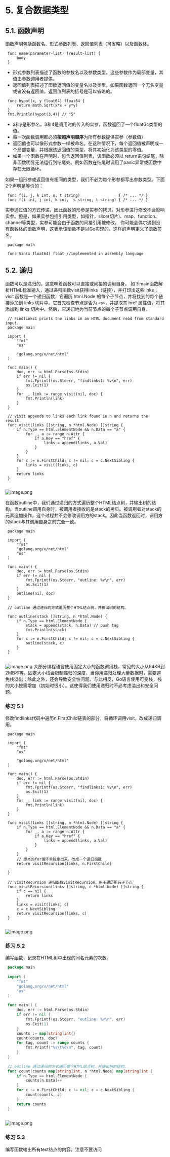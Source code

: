 # 5. 复合数据类型

## 5.1. 函数声明

函数声明包括函数名、形式参数列表、返回值列表（可省略）以及函数体。

```
 func name(parameter-list) (result-list) {
     body
 }
```

- 形式参数列表描述了函数的参数名以及参数类型。这些参数作为局部变量，其值由参数调用者提供。
- 返回值列表描述了函数返回值的变量名以及类型。如果函数返回一个无名变量或者没有返回值，返回值列表的括号是可以省略的。

```
 func hypot(x, y float64) float64 {
     return math.Sqrt(x*x + y*y)
 }
 fmt.Println(hypot(3,4)) // "5"
```

- x和y是形参名，3和4是调用时的传入的实参，函数返回了一个float64类型的值。
- 每一次函数调用都必须**按照声明顺序**为所有参数提供实参（参数值）
- 返回值也可以像形式参数一样被命名。在这种情况下，每个返回值被声明成一个局部变量，并根据该返回值的类型，将其初始化为该类型的零值。 
- 如果一个函数在声明时，包含返回值列表，该函数必须以 return语句结尾，除非函数明显无法运行到结尾处。例如函数在结尾时调用了panic异常或函数中存在无限循环。

如果一组形参或返回值有相同的类型，我们不必为每个形参都写出参数类型。下面2个声明是等价的：

```
 func f(i, j, k int, s, t string)                 { /* ... */ }
 func f(i int, j int, k int,  s string, t string) { /* ... */ }
```

实参通过值的方式传递，因此函数的形参是实参的拷贝。对形参进行修改不会影响实参。但是，如果实参包括引用类型，如指针，slice(切片)、map、function、channel等类型，实参可能会由于函数的间接引用被修改。 你可能会偶尔遇到没有函数体的函数声明，这表示该函数不是以Go实现的。这样的声明定义了函数签名。

```
 package math
 
 func Sin(x float64) float //implemented in assembly language
```

## 5.2. 递归

函数可以是递归的，这意味着函数可以直接或间接的调用自身。 如下main函数解析HTML标准输入，通过递归函数visit获得links（链接），并打印出这些links；visit 函数是一个递归函数，它遍历 html.Node 的每个子节点，并将找到的每个链接添加到 links 切片中。它首先检查节点是否为 `<a>`，并提取其 href 属性值，将其添加到 links 切片中。然后，它递归地为当前节点的每个子节点调用自身。

```
 // Findlinks1 prints the links in an HTML document read from standard input.
 package main
 
 import (
     "fmt"
     "os"
 
     "golang.org/x/net/html"
 )
 
 func main() {
     doc, err := html.Parse(os.Stdin)
     if err != nil {
         fmt.Fprintf(os.Stderr, "findlinks1: %v\n", err)
         os.Exit(1)
     }
     for _, link := range visit(nil, doc) {
         fmt.Println(link)
     }
 }
 
 // visit appends to links each link found in n and returns the result.
 func visit(links []string, n *html.Node) []string {
     if n.Type == html.ElementNode && n.Data == "a" {
         for _, a := range n.Attr {
             if a.Key == "href" {
                 links = append(links, a.Val)
             }
         }
     }
     for c := n.FirstChild; c != nil; c = c.NextSibling {
         links = visit(links, c)
     }
     return links
 }
 
```

![image.png](img/ch5/1714383289597-b8d4cdf7-f5a3-49d2-8dd8-652490885b88.png)

在函数outline中，我们通过递归的方式遍历整个HTML结点树，并输出树的结构。当outline调用自身时，被调用者接收的是stack的拷贝。被调用者对stack的元素追加操作，这个过程并不会修改调用方的stack。因此当函数返回时，调用方的stack与其调用自身之前完全一致。

```
 package main
 
 import (
     "fmt"
     "golang.org/x/net/html"
     "os"
 )
 
 func main() {
     doc, err := html.Parse(os.Stdin)
     if err != nil {
         fmt.Fprintf(os.Stderr, "outline: %v\n", err)
         os.Exit(1)
     }
     outline(nil, doc)
 }
 
 // outline 通过递归的方式遍历整个HTML结点树，并输出树的结构。
 
 func outline(stack []string, n *html.Node) {
     if n.Type == html.ElementNode {
         stack = append(stack, n.Data) // push tag
         fmt.Println(stack)
     }
     for c := n.FirstChild; c != nil; c = c.NextSibling {
         outline(stack, c)
     }
 }
 
```

![image.png](img/ch5/1714442560647-cbfe178e-6257-4d03-97d4-e029c6da023d.png) 
大部分编程语言使用固定大小的函数调用栈，常见的大小从64KB到2MB不等。固定大小栈会限制递归的深度，当你用递归处理大量数据时，需要避免栈溢出；除此之外，还会导致安全性问题。与此相反，Go语言使用可变栈，栈的大小按需增加（初始时很小）。这使得我们使用递归时不必考虑溢出和安全问题。

### 练习 5.1

修改findlinks代码中遍历n.FirstChild链表的部分，将循环调用visit，改成递归调用。

```
 package main
 
 import (
     "fmt"
     "os"
 
     "golang.org/x/net/html"
 )
 
 func main() {
     doc, err := html.Parse(os.Stdin)
     if err != nil {
         fmt.Fprintf(os.Stderr, "findlinks1: %v\n", err)
         os.Exit(1)
     }
     for _, link := range visit(nil, doc) {
         fmt.Println(link)
     }
 }
 
 func visit(links []string, n *html.Node) []string {
     if n.Type == html.ElementNode && n.Data == "a" {
         for _, a := range n.Attr {
             if a.Key == "href" {
                 links = append(links, a.Val)
             }
         }
     }
     // 原本的for循环单独拿出来，改成一个递归函数
     return visitRecursion(links, n.FirstChild)
 
 }
 
 // visitRecursion 递归函数visitRecursion，用于遍历所有子节点
 func visitRecursion(links []string, c *html.Node) []string {
     if c == nil {
         return links
     }
     links = visit(links, c)
     c = c.NextSibling
     return visitRecursion(links, c)
 }
 
```

![image.png](img/ch5/1714443651003-976fdbac-2e4a-43e8-8353-2d85c01a6952.png)

### 练习 5.2

编写函数，记录在HTML树中出现的同名元素的次数。

```go
 package main
 
 import (
     "fmt"
     "golang.org/x/net/html"
     "os"
 )
 
 func main() {
     doc, err := html.Parse(os.Stdin)
     if err != nil {
         fmt.Fprintf(os.Stderr, "outline: %v\n", err)
         os.Exit(1)
     }
     counts := map[string]int{}
     count(counts, doc)
     for tag, count := range counts {
         fmt.Printf("%s\t%d\n", tag, count)
     }
 }
 
 // outline 通过递归的方式遍历整个HTML结点树，并输出树的结构。
 func count(counts map[string]int, n *html.Node) map[string]int {
     if n.Type == html.ElementNode {
         counts[n.Data]++
     }
     for c := n.FirstChild; c != nil; c = c.NextSibling {
         count(counts, c)
     }
     return counts
 }
 
```

![image.png](img/ch5/1714444173757-c513c000-88fe-4f7b-888a-17259191a862.png)

### 练习 5.3

编写函数输出所有text结点的内容。注意不要访问<script>和<style>元素，因为这些元素对浏览者是不可见的。

```
package main

import (
	"fmt"
	"os"

	"golang.org/x/net/html"
)

func main() {
	doc, err := html.Parse(os.Stdin)
	if err != nil {
		fmt.Fprintf(os.Stderr, "findlinks1: %v\n", err)
		os.Exit(1)
	}
	getTextContent(doc)
}

func getTextContent(n *html.Node) {
	if n.Type == html.ElementNode {
		if n.Data == "script" || n.Data == "style" {
			return
		}
	}
	if n.Type == html.TextNode {
		fmt.Println(n.Data)
	}
	for c := n.FirstChild; c != nil; c = c.NextSibling {
		getTextContent(c)
	}
}
```

### 练习 5.4

扩展visit函数，使其能够处理其他类型的结点，如images、scripts和style sheets。

```
import ("golang.org/x/net/html")

var linkMap = map[string]string{
	"a":      "href", // a标签href属性
	"img":    "src",  // img标签src属性
	"script": "src",  // script标签src属性
	"link":   "href", // link标签href属性
}

func main() {
	filePath := "golang.org.html"
	file, err := os.Open(filePath)
	if err != nil {
		// 处理打开文件时的错误
		fmt.Println("无法打开文件:", err)
		return
	}
	defer file.Close()

	doc, err := html.Parse(file)
	//doc, err := html.Parse(os.Stdin)
	if err != nil {
		fmt.Fprintf(os.Stderr, "findlinks1: %v\n", err)
		os.Exit(1)
	}
	for _, link := range visit(nil, doc) {
		fmt.Println(link)
	}
}

func visit(links []string, n *html.Node) []string {
	if n.Type == html.ElementNode && linkMap[n.Data] != "" {
		for _, a := range n.Attr {
			if a.Key == linkMap[n.Data] {
				links = append(links, a.Val)
			}
		}
	}
	for c := n.FirstChild; c != nil; c = c.NextSibling {
		links = visit(links, c)
	}
	return links
}
```

## 5.3. 多返回值

下面的程序是findlinks的改进版本。因此findlinks声明了2个返回值：链接列表和错误信息。有4处return语句，每一处return都返回了一组值。前三处return，将http和html包中的错误信息传递给findlinks的调用者。第一处return直接返回错误信息，其他两处通过fmt.Errorf（§7.8）输出详细的错误信息。如果findlinks成功结束，最后的return语句将一组解析获得的连接返回给用户。

```
package main

import (
	"fmt"
	"golang.org/x/net/html"
	"net/http"
	"os"
)

func main() {
	for _, url := range os.Args[1:] {
		links, err := findLinks(url)
		if err != nil {
			fmt.Fprintf(os.Stderr, "findlinks2: %v\n", err)
			continue
		}
		for _, link := range links {
			fmt.Println(link)
		}
	}
}

// findLinks performs an HTTP GET request for url, parses the
// response as HTML, and extracts and returns the links.
func findLinks(url string) ([]string, error) {
	resp, err := http.Get(url)
	if err != nil {
		return nil, err
	}
	if resp.StatusCode != http.StatusOK {
		resp.Body.Close()
		return nil, fmt.Errorf("getting %s: %s", url, resp.Status)
	}
	doc, err := html.Parse(resp.Body)
	resp.Body.Close()
	if err != nil {
		return nil, fmt.Errorf("parsing %s as HTML: %v", url, err)
	}
	return visit(nil, doc), nil
}

func visit(links []string, n *html.Node) []string {
	if n.Type == html.ElementNode && n.Data == "a" {
		for _, a := range n.Attr {
			if a.Key == "href" {
				links = append(links, a.Val)
			}
		}
	}
	for c := n.FirstChild; c != nil; c = c.NextSibling {
		links = visit(links, c)
	}
	return links
}
```

> 在findlinks中，我们必须确保resp.Body被关闭，释放网络资源。虽然Go的垃圾回收机制会回收不被使用的内存，但是这不包括操作系统层面的资源，比如打开的文件、网络连接。因此我们必须显式的释放这些资源。

调用多返回值函数时，返回给调用者的是一组值，调用者必须显式的将这些值分配给变量:

```
links, err := findLinks(url)
```

如果某个值不被使用，可以将其分配给blank identifier:

```
links, _ := findLinks(url) // errors ignored
```

一个函数内部可以将另一个有多返回值的函数调用作为返回值(`return findLinks(url)`)：

```
func findLinksLog(url string) ([]string, error) {
    log.Printf("findLinks %s", url)
    return findLinks(url)
}
```

当你调用接受多参数的函数时，可以将一个返回多参数的函数调用作为该函数的参数。

```
log.Println(findLinks(url))
links, err := findLinks(url)
log.Println(links, err)
```

如果一个函数所有的返回值都有显式的变量名，那么该函数的return语句可以省略操作数。这称之为bare return。

```
// CountWordsAndImages does an HTTP GET request for the HTML
// document url and returns the number of words and images in it.
func CountWordsAndImages(url string) (words, images int, err error) {
    resp, err := http.Get(url)
    if err != nil {
        return
    }
    doc, err := html.Parse(resp.Body)
    resp.Body.Close()
    if err != nil {
        err = fmt.Errorf("parsing HTML: %s", err)
        return
    }
    words, images = countWordsAndImages(doc)
    return
}
func countWordsAndImages(n *html.Node) (words, images int) { /* ... */ }
```

按照返回值列表的次序，返回所有的返回值，在上面的例子中，每一个return语句等价于：

```
return words, images, err
```

### 练习 5.5

 实现countWordsAndImages。（参考练习4.9如何分词）

```
package main

import (
	"fmt"
	"golang.org/x/net/html"
	"net/http"
	"os"
	"strings"
)

func main() {
	for _, url := range os.Args[1:] {
		words, images, err := CountWordsAndImages(url)
		if err != nil {
			fmt.Fprintf(os.Stderr, "findlinks2: %v\n", err)
			continue
		}
		fmt.Println(words)
		fmt.Println(images)
	}

}

// CountWordsAndImages 函数执行一个HTTP GET请求获取HTML文档的URL，并返回其中的单词和图片数量。
func CountWordsAndImages(url string) (words, images int, err error) {
	resp, err := http.Get(url)
	if err != nil {
		return
	}
	doc, err := html.Parse(resp.Body)
	resp.Body.Close()
	if err != nil {
		err = fmt.Errorf("parsing HTML: %s", err)
		return
	}
	words, images = countWordsAndImages(doc)
	return
}

// countWordsAndImages 函数递归遍历HTML的节点，统计words和images个数
func countWordsAndImages(n *html.Node) (words, images int) {
	if n.Type == html.TextNode {
		//scanner := bufio.NewScanner(strings.NewReader(n.Data))
		//scanner.Split(bufio.ScanWords)
		//for scanner.Scan() {
		//	words++
		//}
		words += len(strings.Fields(n.Data))
	}
	if n.Type == html.ElementNode && n.Data == "img" {
		images++
	}
	for c := n.FirstChild; c != nil; c = c.NextSibling {
		ws, is := countWordsAndImages(c)
		words += ws
		images += is
	}
	return words, images
}
```

![image.png](img/ch5/1714459827460-45563e29-cc6b-4ab7-8dff-8a09f4922f4a.png)

### 练习 5.6

修改gopl.io/ch3/surface（§3.2）中的corner函数，将返回值命名，并使用bare return。

```
// 在函数头的返回值部分写好变量名，就可以在函数体里不写变量名，直接return
func corner(i, j int) (sx, sy float64) {
	// Find Point (x, y) at corner of cell(i, j)
	x := xyrange * (float64(i)/cells - 0.5)
	y := xyrange * (float64(j)/cells - 0.5)

	// compute surface height z
	z := f(x, y)

	// project (x,y,z) isometrically onto 2-D SVG canvas (sx, sy)
	sx = width/2 + (x-y)*cos30*xyscale
	sy = height/2 + (x+y)*sin30*xyscale - z*zscale
	return
}
```

## 5.4. 错误

在Go中有一部分函数总是能成功的运行。比如strings.Contains和strconv.FormatBool函数，对各种可能的输入都做了良好的处理，使得运行时几乎不会失败； 还有一部分函数只要输入的参数满足一定条件，也能保证运行成功。比如time.Date函数，该函数将年月日等参数构造成time.Time对象，除非最后一个参数（时区）是nil。这种情况下会引发panic异常。panic是来自被调用函数的信号，表示发生了某个已知的bug。一个良好的程序永远不应该发生panic异常。

### GO的error

在Go的错误处理中，错误是软件包API和应用程序用户界面的一个重要组成部分，程序运行失败被认为是几个预期的结果之一。对于那些将运行失败看作是预期结果的函数，它们会返回一个额外的返回值（通常是最后一个）来传递错误信息。

- 如果导致失败的原因只有一个，额外的返回值可以是一个布尔值，通常被命名为ok。比如，cache.Lookup失败的唯一原因是key不存在，那么代码可以按照下面的方式组织：

```
value, ok := cache.Lookup(key)
if !ok {
    // ...cache[key] does not exist…
}
```

- 导致失败的原因不止一种，额外的返回值不再是简单的布尔类型，而是error类型。
- 内置的error是接口类型。error类型可能是nil或者non-nil。nil意味着函数运行成功，non-nil表示失败。对于non-nil的error类型，我们可以通过调用error的Error函数或者输出函数获得字符串类型的错误信息。
- 在Go中，函数运行失败时会返回错误信息，这些错误信息被认为是一种预期的值而非异常（exception），这使得Go有别于那些将函数运行失败看作是异常的语言。

### 5.4.1. 错误处理策略

错误处理的常用的五种方式：

1. 传播错误：函数中某个子程序的失败，会变成该函数的失败。

如果findLinks对http.Get的调用失败，findLinks会直接将这个HTTP错误返回给调用者：

```
resp, err := http.Get(url)
if err != nil{
    return nil, err
}
```

当对html.Parse的调用失败时，findLinks不会直接返回html.Parse的错误，因为缺少html parser、发生错误的url。因此findLinks构造了一个新的错误信息，既包含了这两项，也包括了底层的解析出错的信息。

```
doc, err := html.Parse(resp.Body)
resp.Body.Close()
if err != nil {
    return nil, fmt.Errorf("parsing %s as HTML: %v", url,err)
}
```

`fmt.Errorf`函数使用`fmt.Sprintf`格式化错误信息并返回。我们使用该函数添加额外的前缀上下文信息到原始错误信息。（由于错误信息经常是以链式组合在一起的，所以错误信息中应避免大写和换行符。最终的错误信息可能很长，可以通过类似grep的工具处理错误信息）

1. 重新尝试失败：如果错误的发生是偶然性的，或由不可预知的问题导致的。可以重新尝试失败的操作。

在重试时，我们需要限制重试的时间间隔或重试的次数，防止无限制的重试。

```
func WaitForServer(url string) error {
    const timeout = 1 * time.Minute
    deadline := time.Now().Add(timeout)
    for tries := 0; time.Now().Before(deadline); tries++ {
        _, err := http.Head(url)
        if err == nil {
            return nil // success
        }
        log.Printf("server not responding (%s);retrying…", err)
        time.Sleep(time.Second << uint(tries)) // exponential back-off
    }
    return fmt.Errorf("server %s failed to respond after %s", url, timeout)
}
```

![image.png](img/ch5/1714462376419-a66dbfc9-1ccf-4a46-bd1e-c4e321db2231.png)

1. 输出错误信息并结束程序

需要注意的是，这种策略只应在main中执行。对库函数而言，应仅向上传播错误，除非该错误意味着程序内部包含不一致性，即遇到了bug，才能在库函数中结束程序。

```
// (In function main.)
if err := WaitForServer(url); err != nil {
    fmt.Fprintf(os.Stderr, "Site is down: %v\n", err)
    os.Exit(1)
}
```

调用log.Fatalf可以更简洁的代码达到与上文相同的效果。log中的所有函数，都默认会在错误信息之前输出时间信息。

```
if err := WaitForServer(url); err != nil {
    log.Fatalf("Site is down: %v\n", err)
}
```

我们可以设置log的前缀信息屏蔽时间信息，一般而言，前缀信息会被设置成命令名。

```
log.SetPrefix("wait: ")
log.SetFlags(0)
```

1. 只输出错误信息不中断程序

我们可以通过log包提供函数

```
if err := Ping(); err != nil {
    log.Printf("ping failed: %v; networking disabled",err)
}
```

或者标准错误流输出错误信息。

```
if err := Ping(); err != nil {
    fmt.Fprintf(os.Stderr, "ping failed: %v; networking disabled\n", err)
}
```

log包中的所有函数会为没有换行符的字符串增加换行符。

1. 直接忽略掉错误

```
dir, err := ioutil.TempDir("", "scratch")
if err != nil {
    return fmt.Errorf("failed to create temp dir: %v",err)
}
// ...use temp dir…
os.RemoveAll(dir) // ignore errors; $TMPDIR is cleaned periodically
```

尽管`os.RemoveAll`会失败，但上面的例子并没有做错误处理。这是因为操作系统会定期的清理临时目录。

> 我们通常将处理失败的逻辑代码放在处理成功的代码之前。首先是一系列的初始检查，防止错误发生，之后是函数的实际逻辑。

### 5.4.2. 文件结尾错误（EOF）

例子：从文件中读取n个字节。如果n等于文件的长度，读取过程的任何错误都表示失败。如果n小于文件的长度，调用者会重复的读取固定大小的数据直到文件结束。这会导致调用者必须分别处理由文件结束引起的各种错误。基于这样的原因，io包保证任何由文件结束引起的读取失败都返回同一个错误——io.EOF，该错误在io包中定义：

```
package io

import "errors"

// EOF is the error returned by Read when no more input is available.
var EOF = errors.New("EOF")
```

调用者只需通过简单的比较，就可以检测出这个错误。下面的例子展示了如何从标准输入中读取字符，以及判断文件结束。（4.3的chartcount程序展示了更加复杂的代码）

```
in := bufio.NewReader(os.Stdin)
for {
    r, _, err := in.ReadRune()
    if err == io.EOF {
        break // finished reading
    }
    if err != nil {
        return fmt.Errorf("read failed:%v", err)
    }
    // ...use r…
}
```

因为文件结束这种错误不需要更多的描述，所以io.EOF有固定的错误信息——“EOF”。对于其他错误，我们可能需要在错误信息中描述错误的类型和数量，这使得我们不能像io.EOF一样采用固定的错误信息。

## 5.5. 函数值

函数像其他值一样，拥有类型，可以被赋值给其他变量，传递给函数，从函数返回。对函数值（function value）的调用类似函数调用。

```
    func square(n int) int { return n * n }
    func negative(n int) int { return -n }
    func product(m, n int) int { return m * n }

    f := square
    fmt.Println(f(3)) // "9"

    f = negative
    fmt.Println(f(3))     // "-3"
    fmt.Printf("%T\n", f) // "func(int) int"

    f = product // compile error: can't assign func(int, int) int to func(int) int
```

函数类型的零值是nil。调用值为nil的函数值会引起panic错误：

```
var f func(int) int
f(3) // 此处f的值为nil, 会引起panic错误
```

函数值可以与nil比较：

```
var f func(int) int
if f != nil {
    f(3)
}
```

但是函数值之间是不可比较的，也不能用函数值作为map的key。 函数值使得我们不仅仅可以通过数据来参数化函数，亦可通过行为。

```
    func add1(r rune) rune { return r + 1 }

    fmt.Println(strings.Map(add1, "HAL-9000")) // "IBM.:111"
    fmt.Println(strings.Map(add1, "VMS"))      // "WNT"
    fmt.Println(strings.Map(add1, "Admix"))    // "Benjy"
```

5.2节的findLinks函数使用了辅助函数visit，遍历和操作了HTML页面的所有结点。使用函数值，我们可以将遍历结点的逻辑和操作结点的逻辑分离，使得我们可以复用遍历的逻辑，从而对结点进行不同的操作。

```
 package main
 
 import (
     "fmt"
     "golang.org/x/net/html"
     "os"
 )
 
 func main() {
     doc, err := html.Parse(os.Stdin)
     if err != nil {
         fmt.Fprintf(os.Stderr, "outline: %v\n", err)
         os.Exit(1)
     }
     forEachNode(doc, startElement, endElement)
 
 }
 
 // forEachNode针对每个结点x，都会调用pre(x)和post(x)。
 // pre和post都是可选的。
 // 遍历孩子结点之前，pre被调用
 // 遍历孩子结点之后，post被调用
 func forEachNode(n *html.Node, pre, post func(n *html.Node)) {
     if pre != nil {
         pre(n)
     }
     for c := n.FirstChild; c != nil; c = c.NextSibling {
         forEachNode(c, pre, post)
     }
     if post != nil {
         post(n)
     }
 }
 
 var depth int
 
 func startElement(n *html.Node) {
     if n.Type == html.ElementNode {
         // 利用fmt.Printf控制输出的缩进。
         // 每次输出会先填充depth*2数量的空格，再输出""，最后再输出HTML标签。
         fmt.Printf("%*s<%s>\n", depth*2, "", n.Data)
         depth++
     }
 }
 func endElement(n *html.Node) {
     if n.Type == html.ElementNode {
         depth--
         fmt.Printf("%*s</%s>\n", depth*2, "", n.Data)
     }
 }
 
```

该函数接收2个函数作为参数，分别在结点的孩子被访问前和访问后调用。这样的设计给调用者更大的灵活性。
![image.png](img/ch5/1714468666342-34d43878-7ef2-48f5-8c13-e42a0fce67f7.png)

### 练习 5.7

完善startElement和endElement函数，使其成为通用的HTML输出器。要求：输出注释结点，文本结点以及每个元素的属性（< a href='...'>）。使用简略格式输出没有孩子结点的元素（即用<img/>代替<img></img>）。编写测试，验证程序输出的格式正确。（详见11章）

```
 package main
 
 import (
     "fmt"
     "golang.org/x/net/html"
     "net/http"
     "os"
     "regexp"
 )
 
 func main() {
     for _, url := range os.Args[1:] {
         doc, err := getDoc(url)
         if err != nil {
             fmt.Fprintf(os.Stderr, "err: %v\n", err)
             os.Exit(1)
         }
         forEachNode(doc, startElement, endElement)
     }
 }
 func getDoc(url string) (*html.Node, error) {
     resp, err := http.Get(url)
     if err != nil {
         return nil, err
     }
     doc, err := html.Parse(resp.Body)
     resp.Body.Close()
     if err != nil {
         return nil, fmt.Errorf("parsing HTML: %s", err)
     }
     return doc, nil
 }
 
 // forEachNode针对每个结点x，都会调用pre(x)和post(x)。
 // pre和post都是可选的。
 // 遍历孩子结点之前，pre被调用
 // 遍历孩子结点之后，post被调用
 func forEachNode(n *html.Node, pre, post func(n *html.Node)) {
     if pre != nil {
         pre(n)
     }
     for c := n.FirstChild; c != nil; c = c.NextSibling {
         forEachNode(c, pre, post)
     }
     if post != nil {
         post(n)
     }
 }
 
 var depth int
 
 func startElement(n *html.Node) {
     if n.Type == html.ElementNode {
         attrs := ""
         for _, a := range n.Attr {
             attrs += fmt.Sprintf("%s=\"%s\" ", a.Key, a.Val)
         }
         if n.FirstChild == nil {
             fmt.Printf("%*s<%s %s\\>\n", depth*2, "", n.Data, attrs)
         } else {
             fmt.Printf("%*s<%s %s>\n", depth*2, "", n.Data, attrs)
         }
         depth++
     }
     // html.CommentNode 注释节点
     if n.Type == html.CommentNode {
         fmt.Printf("%*s//%s\n", depth*2, "", n.Data)
     }
     // html.TextNode文本节点
     if n.Type == html.TextNode {
         // 删除字符串中空白字符
         nData := regexp.MustCompile(`[\n\s]+`).ReplaceAllString(n.Data, "")
         if nData != "" {
             fmt.Printf("%*s%s\n", depth*2, "", nData)
         }
     }
 }
 
 func endElement(n *html.Node) {
     if n.Type == html.ElementNode {
         depth--
         if n.FirstChild != nil {
             fmt.Printf("%*s</%s>\n", depth*2, "", n.Data)
         }
     }
 }
 
```

### 练习 5.8

修改pre和post函数，使其返回布尔类型的返回值。返回false时，中止forEachNoded的遍历。使用修改后的代码编写ElementByID函数，根据用户输入的id查找第一个拥有该id元素的HTML元素，查找成功后，停止遍历。

```
 package main
 
 import (
     "fmt"
     "net/http"
     "os"
 
     "golang.org/x/net/html"
 )
 
 func main() {
     url := os.Args[1]
     targetID := os.Args[2]
     if url == "" || targetID == "" {
         fmt.Fprintf(os.Stderr, "need params url and targetId")
     }
     doc, err := getDoc(url)
     if err != nil {
         fmt.Fprintf(os.Stderr, "err: %v\n", err)
         os.Exit(1)
     }
     foundNode := elementByID(doc, targetID)
     fmt.Printf("foundNode: %s%s\n", foundNode.Data, foundNode.Attr)
 }
 func getDoc(url string) (*html.Node, error) {
     resp, err := http.Get(url)
     if err != nil {
         return nil, err
     }
     doc, err := html.Parse(resp.Body)
     resp.Body.Close()
     if err != nil {
         return nil, fmt.Errorf("parsing HTML: %s", err)
     }
     return doc, nil
 }
 
 var foundNode *html.Node
 
 func elementByID(doc *html.Node, id string) *html.Node {
     forEachNode(doc, id, findID, nil)
     return foundNode
 }
 
 func forEachNode(n *html.Node, id string, pre, post func(n *html.Node, id string) bool) {
     if pre != nil {
         goOn := pre(n, id)
         if !goOn {
             return
         }
     }
     for c := n.FirstChild; c != nil; c = c.NextSibling {
         forEachNode(c, id, pre, post)
     }
     if post != nil {
         post(n, id)
     }
 }
 
 func findID(n *html.Node, id string) bool {
     if n.Type == html.ElementNode {
         for _, a := range n.Attr {
             if a.Key == "id" && a.Val == id {
                 foundNode = n
                 return false
             }
         }
     }
     return true
 }
 
```

### 练习 5.9

编写函数expand，将s中的"foo"替换为f("foo")的返回值。

```
 func expand(s string, f func(string) string) string
```

```go
func main() {
	for _, input := range os.Args[1:] {
		fmt.Println("expand: ", expand(input, allAdd1))
	}
}

func expand(s string, f func(string) string) string {
	// strings.Replace() ，下面的n表示替换前n个，n<0表示替换数量不限制
	ret := strings.Replace(s, "foo", f("foo"), -1)
	return ret
}
func add1(r rune) rune {
	return r + 1
}

func allAdd1(s string) string {
	return strings.Map(add1, s)
}

```



## 5.6. 匿名函数

函数字面量允许我们在使用函数时，再定义它。通过这种技巧，我们可以改写之前对strings.Map的调用：

```go
strings.Map(func(r rune) rune { return r + 1 }, "HAL-9000")
```


更为重要的是，通过这种方式定义的函数可以访问完整的词法环境（lexical environment），这意味着在函数中定义的内部函数可以引用该函数的变量，如下例所示：

```go
// squares返回一个匿名函数。
// 该匿名函数每次被调用时都会返回下一个数的平方。
func squares() func() int {
    var x int
    return func() int {
        x++
        return x * x
    }
}
func main() {
    f := squares()
    fmt.Println(f()) // "1"
    fmt.Println(f()) // "4"
    fmt.Println(f()) // "9"
    fmt.Println(f()) // "16"
}

```

### 练习5.10

重写topoSort函数，用map代替切片并移除对key的排序代码。验证结果的正确性（结果不唯一）。







**练习5.11：** 现在线性代数的老师把微积分设为了前置课程。完善topSort，使其能检测有向图中的环。

**练习5.12：** gopl.io/ch5/outline2（5.5节）的startElement和endElement共用了全局变量depth，将它们修改为匿名函数，使其共享outline中的局部变量。

**练习5.13：** 修改crawl，使其能保存发现的页面，必要时，可以创建目录来保存这些页面。只保存来自原始域名下的页面。假设初始页面在golang.org下，就不要保存vimeo.com下的页面。

**练习5.14：** 使用breadthFirst遍历其他数据结构。比如，topoSort例子中的课程依赖关系（有向图）、个人计算机的文件层次结构（树）；你所在城市的公交或地铁线路（无向图）。
